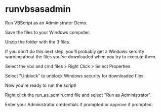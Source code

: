 # runvbsasadmin

Run VBScript as an Administrator Demo.

Save the files to your Windows computer.

Unzip the folder with the 3 files.

If you don't do this next step, you'll probably get a Windows sercrity warning about the files you've downloaded when you try to execute them. 

Select the vbs and cmd files > Right Click > Select Properties

Select "Unblock" to unblock Windows security for downloaded files.

Now you're ready to run the script!

Right click the run_as_admin.cmd file and select "Run as Administrator".

Enter your Administrator credentials if prompted or approve if prompted. 
